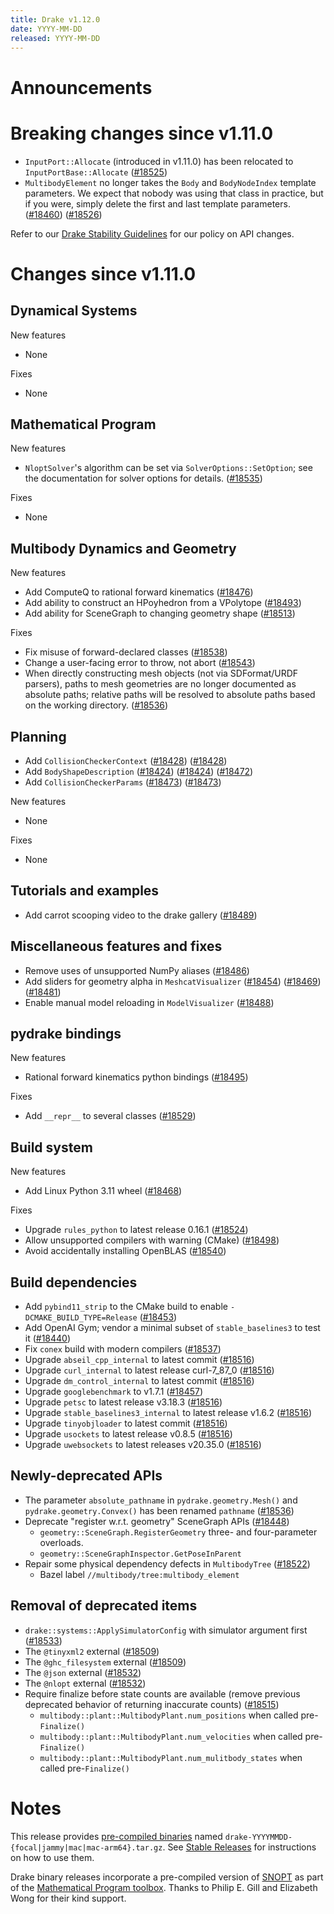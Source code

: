```yaml
---
title: Drake v1.12.0
date: YYYY-MM-DD
released: YYYY-MM-DD
---
```


# Announcements

# Breaking changes since v1.11.0

* `InputPort::Allocate` (introduced in v1.11.0) has been relocated to
  `InputPortBase::Allocate` ([#18525][_#18525])
* `MultibodyElement` no longer takes the `Body` and `BodyNodeIndex` template
  parameters.  We expect that nobody was using that class in practice, but
  if you were, simply delete the first and last template parameters.
  ([#18460][_#18460]) ([#18526][_#18526])

Refer to our [Drake Stability Guidelines](/stable.html) for our policy
on API changes.

# Changes since v1.11.0

## Dynamical Systems

<!-- <relnotes for systems go here> -->

New features

* None

Fixes

* None

## Mathematical Program

<!-- <relnotes for solvers go here> -->

New features

* `NloptSolver`'s algorithm can be set via `SolverOptions::SetOption`; see the
  documentation for solver options for details. ([#18535][_#18535])

Fixes

* None

## Multibody Dynamics and Geometry

<!-- <relnotes for geometry,multibody go here> -->

New features

* Add ComputeQ to rational forward kinematics ([#18476][_#18476])
* Add ability to construct an HPoyhedron from a VPolytope ([#18493][_#18493])
* Add ability for SceneGraph to changing geometry shape ([#18513][_#18513])

Fixes

* Fix misuse of forward-declared classes ([#18538][_#18538])
* Change a user-facing error to throw, not abort ([#18543][_#18543])
* When directly constructing mesh objects (not via SDFormat/URDF parsers), paths
  to mesh geometries are no longer documented as absolute paths; relative
  paths will be resolved to absolute paths based on the working directory. ([#18536][_#18536])

## Planning

<!-- <relnotes for planning go here> -->

* Add `CollisionCheckerContext` ([#18428][_#18428]) ([#18428][_#18428])
* Add `BodyShapeDescription` ([#18424][_#18424]) ([#18424][_#18424]) ([#18472][_#18472])
* Add `CollisionCheckerParams` ([#18473][_#18473])  ([#18473][_#18473])

New features

* None

Fixes

* None

## Tutorials and examples

<!-- <relnotes for examples,tutorials go here> -->

* Add carrot scooping video to the drake gallery ([#18489][_#18489])

## Miscellaneous features and fixes

<!-- <relnotes for common,math,lcm,lcmtypes,manipulation,perception,visualization go here> -->

* Remove uses of unsupported NumPy aliases ([#18486][_#18486])
* Add sliders for geometry alpha in `MeshcatVisualizer` ([#18454][_#18454]) ([#18469][_#18469]) ([#18481][_#18481])
* Enable manual model reloading in `ModelVisualizer` ([#18488][_#18488])

## pydrake bindings

<!-- <relnotes for bindings go here> -->

New features

* Rational forward kinematics python bindings ([#18495][_#18495])

Fixes

* Add `__repr__` to several classes ([#18529][_#18529])

## Build system

<!-- <relnotes for cmake,doc,setup,third_party,tools go here> -->

New features

* Add Linux Python 3.11 wheel ([#18468][_#18468])

Fixes

* Upgrade `rules_python` to latest release 0.16.1 ([#18524][_#18524])
* Allow unsupported compilers with warning (CMake) ([#18498][_#18498])
* Avoid accidentally installing OpenBLAS ([#18540][_#18540])

## Build dependencies

<!-- <relnotes for workspace go here> -->

* Add `pybind11_strip` to the CMake build to enable
  `-DCMAKE_BUILD_TYPE=Release` ([#18453][_#18453])
* Add OpenAI Gym; vendor a minimal subset of `stable_baselines3` to test it
  ([#18440][_#18440])
* Fix `conex` build with modern compilers ([#18537][_#18537])
* Upgrade `abseil_cpp_internal` to latest commit ([#18516][_#18516])
* Upgrade `curl_internal` to latest release curl-7_87_0 ([#18516][_#18516])
* Upgrade `dm_control_internal` to latest commit ([#18516][_#18516])
* Upgrade `googlebenchmark` to v1.7.1 ([#18457][_#18457])
* Upgrade `petsc` to latest release v3.18.3 ([#18516][_#18516])
* Upgrade `stable_baselines3_internal` to latest release v1.6.2 ([#18516][_#18516])
* Upgrade `tinyobjloader` to latest commit ([#18516][_#18516])
* Upgrade `usockets` to latest release v0.8.5 ([#18516][_#18516])
* Upgrade `uwebsockets` to latest releases v20.35.0 ([#18516][_#18516])

## Newly-deprecated APIs

* The parameter `absolute_pathname` in `pydrake.geometry.Mesh()` and
  `pydrake.geometry.Convex()` has been renamed `pathname` ([#18536][_#18536])
* Deprecate "register w.r.t. geometry" SceneGraph APIs ([#18448][_#18448])
  * `geometry::SceneGraph.RegisterGeometry` three- and four-parameter overloads.
  * `geometry::SceneGraphInspector.GetPoseInParent`
* Repair some physical dependency defects in `MultibodyTree` ([#18522][_#18522])
  * Bazel label `//multibody/tree:multibody_element`

## Removal of deprecated items

* `drake::systems::ApplySimulatorConfig` with simulator argument first ([#18533][_#18533])
* The `@tinyxml2` external ([#18509][_#18509])
* The `@ghc_filesystem` external ([#18509][_#18509])
* The `@json` external ([#18532][_#18532])
* The `@nlopt` external ([#18532][_#18532])
* Require finalize before state counts are available (remove previous
  deprecated behavior of returning inaccurate counts) ([#18515][_#18515])
  * `multibody::plant::MultibodyPlant.num_positions` when called pre-`Finalize()`
  * `multibody::plant::MultibodyPlant.num_velocities` when called pre-`Finalize()`
  * `multibody::plant::MultibodyPlant.num_mulitbody_states` when called pre-`Finalize()`

# Notes

This release provides [pre-compiled binaries](https://github.com/RobotLocomotion/drake/releases/tag/v1.12.0) named
``drake-YYYYMMDD-{focal|jammy|mac|mac-arm64}.tar.gz``. See [Stable Releases](/from_binary.html#stable-releases) for instructions on how to use them.

Drake binary releases incorporate a pre-compiled version of [SNOPT](https://ccom.ucsd.edu/~optimizers/solvers/snopt/) as part of the
[Mathematical Program toolbox](https://drake.mit.edu/doxygen_cxx/group__solvers.html). Thanks to
Philip E. Gill and Elizabeth Wong for their kind support.

<!-- <begin issue links> -->
[_#18424]: https://github.com/RobotLocomotion/drake/pull/18424
[_#18428]: https://github.com/RobotLocomotion/drake/pull/18428
[_#18440]: https://github.com/RobotLocomotion/drake/pull/18440
[_#18448]: https://github.com/RobotLocomotion/drake/pull/18448
[_#18453]: https://github.com/RobotLocomotion/drake/pull/18453
[_#18454]: https://github.com/RobotLocomotion/drake/pull/18454
[_#18457]: https://github.com/RobotLocomotion/drake/pull/18457
[_#18460]: https://github.com/RobotLocomotion/drake/pull/18460
[_#18468]: https://github.com/RobotLocomotion/drake/pull/18468
[_#18469]: https://github.com/RobotLocomotion/drake/pull/18469
[_#18472]: https://github.com/RobotLocomotion/drake/pull/18472
[_#18473]: https://github.com/RobotLocomotion/drake/pull/18473
[_#18476]: https://github.com/RobotLocomotion/drake/pull/18476
[_#18481]: https://github.com/RobotLocomotion/drake/pull/18481
[_#18486]: https://github.com/RobotLocomotion/drake/pull/18486
[_#18488]: https://github.com/RobotLocomotion/drake/pull/18488
[_#18489]: https://github.com/RobotLocomotion/drake/pull/18489
[_#18493]: https://github.com/RobotLocomotion/drake/pull/18493
[_#18495]: https://github.com/RobotLocomotion/drake/pull/18495
[_#18498]: https://github.com/RobotLocomotion/drake/pull/18498
[_#18509]: https://github.com/RobotLocomotion/drake/pull/18509
[_#18513]: https://github.com/RobotLocomotion/drake/pull/18513
[_#18515]: https://github.com/RobotLocomotion/drake/pull/18515
[_#18516]: https://github.com/RobotLocomotion/drake/pull/18516
[_#18522]: https://github.com/RobotLocomotion/drake/pull/18522
[_#18524]: https://github.com/RobotLocomotion/drake/pull/18524
[_#18525]: https://github.com/RobotLocomotion/drake/pull/18525
[_#18526]: https://github.com/RobotLocomotion/drake/pull/18526
[_#18529]: https://github.com/RobotLocomotion/drake/pull/18529
[_#18532]: https://github.com/RobotLocomotion/drake/pull/18532
[_#18533]: https://github.com/RobotLocomotion/drake/pull/18533
[_#18535]: https://github.com/RobotLocomotion/drake/pull/18535
[_#18536]: https://github.com/RobotLocomotion/drake/pull/18536
[_#18537]: https://github.com/RobotLocomotion/drake/pull/18537
[_#18538]: https://github.com/RobotLocomotion/drake/pull/18538
[_#18540]: https://github.com/RobotLocomotion/drake/pull/18540
[_#18543]: https://github.com/RobotLocomotion/drake/pull/18543
<!-- <end issue links> -->

<!--
  Current oldest_commit d735ad725492253b9dbd71d8aeef6702178b2dfb (exclusive).
  Current newest_commit 6fba0e97aa35966ad7fd7ec953fc79aaef3b1800 (inclusive).
-->
